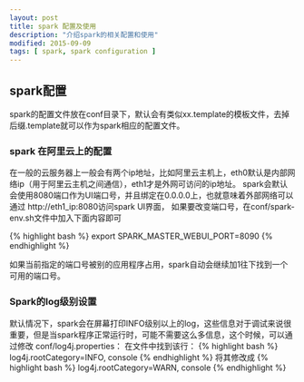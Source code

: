 ```yaml
---
layout: post
title: spark 配置及使用
description: "介绍spark的相关配置和使用"
modified: 2015-09-09
tags: [ spark, spark configuration ]
---
```


## spark配置 ##
spark的配置文件放在conf目录下，默认会有类似xx.template的模板文件，去掉后缀.template就可以作为spark相应的配置文件。

### spark 在阿里云上的配置 ##
在一般的云服务器上一般会有两个ip地址，比如阿里云主机上，eth0默认是内部网络ip（用于阿里云主机之间通信），eth1才是外网可访问的ip地址。
spark会默认会使用8080端口作为UI端口号，并且绑定在0.0.0.0上，也就意味着外部网络可以通过 http://eth1_ip:8080访问spark UI界面，
如果要改变端口号，在conf/spark-env.sh文件中加入下面内容即可

{% highlight bash %}
export SPARK_MASTER_WEBUI_PORT=8090
{% endhighlight %}

如果当前指定的端口号被别的应用程序占用，spark自动会继续加1往下找到一个可用的端口号。

### Spark的log级别设置 ###
默认情况下，spark会在屏幕打印INFO级别以上的log，这些信息对于调试来说很重要，但是当spark程序正常运行时，可能不需要这么多信息，这个时候，可以通过修改
conf/log4j.properties：
在文件中找到该行：
{% highlight bash %}
log4j.rootCategory=INFO, console
{% endhighlight %}
将其修改成
{% highlight bash %}
log4j.rootCategory=WARN, console
{% endhighlight %}


